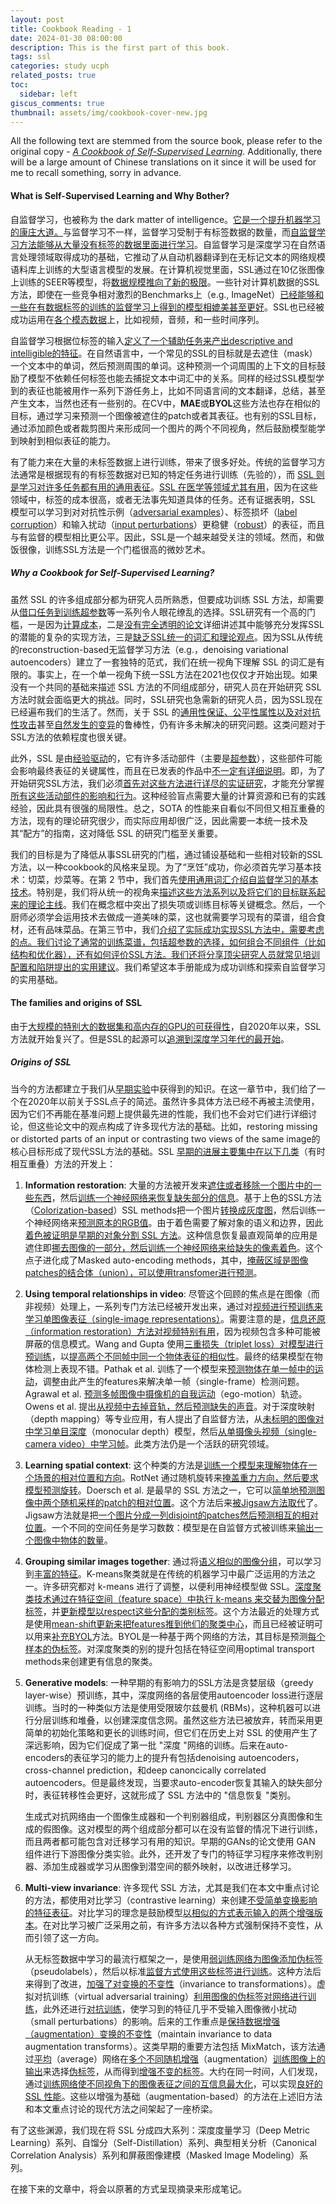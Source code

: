 ```yaml
---
layout: post
title: Cookbook Reading - 1
date: 2024-01-30 08:00:00
description: This is the first part of this book.
tags: ssl
categories: study ucph
related_posts: true
toc: 
  sidebar: left
giscus_comments: true
thumbnail: assets/img/cookbook-cover-new.jpg
---
```


All the following text are stemmed from the source book, please refer to the original copy - *[A Cookbook of Self-Supervised Learning](https://arxiv.org/pdf/2304.12210.pdf)*. Additionally, there will be a large amount of Chinese translations on it since it will be used for me to recall something, sorry in advance.

#### What is Self-Supervised Learning and Why Bother?

自监督学习，也被称为 the dark matter of intelligence。<u>它是一个提升机器学习的康庄大道。</u>与监督学习不一样，监督学习受制于有标签数据的数量，而<u>自监督学习方法能够从大量没有标签的数据里面进行学习</u>。自监督学习是深度学习在自然语言处理领域取得成功的基础，它推动了从自动机器翻译到在无标记文本的网络规模语料库上训练的大型语言模型的发展。在计算机视觉里面，SSL通过在10亿张图像上训练的SEER等模型，将<u>数据规模推向了新的极限</u>。一些针对计算机数据的SSL方法，即使在一些竞争相对激烈的Benchmarks上（e.g., ImageNet）<u>已经能够和一些在有数据标签的训练的监督学习上得到的模型相媲美甚至更好</u>。SSL也已经被成功运用在<u>各个模态数据</u>上，比如视频，音频，和一些时间序列。

自监督学习根据位标签的输入<u>定义了一个辅助任务来产出descriptive and intelligible的特征</u>。在自然语言中，一个常见的SSL的目标就是去遮住（mask）一个文本中的单词，然后预测周围的单词。这种预测一个词周围的上下文的目标鼓励了模型不依赖任何标签也能去捕捉文本中词汇中的关系。同样的经过SSL模型学到的表征也能被用作一系列下游任务上，比如不同语言间的文本翻译，总结，甚至产生文本，当然也还有一些别的。在CV中，**MAE**或**BYOL**这些方法也存在相似的目标，通过学习来预测一个图像被遮住的patch或者其表征。也有别的SSL目标，通过添加颜色或者裁剪图片来形成同一个图片的两个不同视角，然后鼓励模型能学到映射到相似表征的能力。

有了能力来在大量的未标签数据上进行训练，带来了很多好处。传统的监督学习方法通常是根据现有的有标签数据对已知的特定任务进行训练（先验的），而 <u>SSL 则是学习对许多任务都有用的通用表征</u>。<u>SSL 在医学等领域尤其有用</u>，因为在这些领域中，标签的成本很高，或者无法事先知道具体的任务。还有证据表明，SSL 模型可以学习到对对抗性示例（<u>adversarial examples</u>）、标签损坏（<u>label corruption</u>）和输入扰动（<u>input perturbations</u>）更稳健（<u>robust</u>）的表征，而且与有监督的模型相比更公平。因此，SSL是一个越来越受关注的领域。然而，和做饭很像，训练SSL方法是一个门槛很高的微妙艺术。

##### Why a Cookbook for Self-Supervised Learning?

虽然 SSL 的许多组成部分都为研究人员所熟悉，但要成功训练 SSL 方法，却需要从<u>借口任务到训练超参数</u>等一系列令人眼花缭乱的选择。SSL研究有一个高的门槛，一是因为<u>计算成本</u>，二是<u>没有完全透明的论文</u>详细讲述其中能够充分发挥SSL的潜能的复杂的实现方法，三是<u>缺乏SSL统一的词汇和理论观点</u>。因为SSL从传统的reconstruction-based无监督学习方法（e.g.，denoising variational autoencoders）建立了一套独特的范式，我们在统一视角下理解 SSL 的词汇是有限的。事实上，在一个单一视角下统一SSL方法在2021也仅仅才开始出现。如果没有一个共同的基础来描述 SSL 方法的不同组成部分，研究人员在开始研究 SSL 方法时就会面临更大的挑战。同时，SSL研究也急需新的研究人员，因为SSL现在已经遍布我们的生活了。然而，关于 SSL 的<u>通用性保证、公平性属性以及对对抗性攻击</u>甚至<u>自然发生的变异</u>的鲁棒性，仍有许多未解决的研究问题。这类问题对于SSL方法的依赖程度也很关键。

此外，SSL 是由<u>经验驱动</u>的，它有许多活动部件（主要是<u>超参数</u>），这些部件可能会影响最终表征的关键属性，而且在已发表的作品中<u>不一定有详细说明</u>。即，为了开始研究SSL方法，我们必须<u>首先对这些方法进行详尽的实证研究</u>，才能充分掌握<u>所有这些活动部件的影响和行为</u>。这种经验盲点需要大量的计算资源和已有的实践经验，因此具有很强的局限性。总之，SOTA 的性能来自看似不同但又相互重叠的方法，现有的理论研究很少，而实际应用却很广泛，因此需要一本统一技术及其“配方”的指南，这对降低 SSL 的研究门槛至关重要。

我们的目标是为了降低从事SSL研究的门槛，通过铺设基础和一些相对较新的SSL方法，以一种cookbook的风格来呈现。为了“烹饪”成功，你必须首先学习基本技术：切菜，炒菜等。在第 2 节中，我们首先<u>使用通用词汇介绍自监督学习的基本技术</u>。特别是，我们将从统一的视角来<u>描述这些方法系列以及将它们的目标联系起来的理论主线</u>。我们在概念框中突出了损失项或训练目标等关键概念。然后，一个厨师必须学会运用技术去做成一道美味的菜，这也就需要学习现有的菜谱，组合食材，还有品味菜品。在第三节中，我们<u>介绍了实际成功实现SSL方法中，需要考虑的点。我们讨论了通常的训练菜谱，包括超参数的选择，如何组合不同组件（比如结构和优化器），还有如何评价SSL方法。我们还将分享顶尖研究人员就常见培训配置和陷阱提出的实用建议</u>。我们希望这本手册能成为成功训练和探索自监督学习的实用基础。

#### The families and origins of SSL

由于<u>大规模的特别大的数据集和高内存的GPU的可获得性</u>，自2020年以来，SSL方法就开始复兴了。但是SSL的起源可以<u>追溯到深度学习年代的最开始</u>。

##### Origins of SSL

当今的方法都建立于我们从<u>早期实验</u>中获得到的知识。在这一章节中，我们给了一个在2020年以前关于SSL点子的简述。虽然许多具体方法已经不再被主流使用，因为它们不再能在基准问题上提供最先进的性能，我们也不会对它们进行详细讨论，但这些论文中的观点构成了许多现代方法的基础。比如，restoring missing or distorted parts of an input or contrasting two views of the same image的核心目标形成了现代SSL方法的基础。SSL <u>早期的进展主要集中在以下几类</u>（有时相互重叠）方法的开发上：

1. **Information restoration**: 大量的方法被开发来<u>遮住或者移除一个图片中的一些东西</u>，然后<u>训练一个神经网络来恢复缺失部分的信息</u>。基于上色的SSL方法（<u>Colorization-based</u>）SSL methods把一个图片<u>转换成灰度图</u>，然后训练一个神经网络来<u>预测原本的RGB值</u>。由于着色需要了解对象的语义和边界，因此<u>着色被证明是早期的对象分割 SSL 方法</u>。这种信息恢复最直观简单的应用是遮住即<u>挪去图像的一部分，然后训练一个神经网络来给缺失的像素着色</u>。这个点子进化成了Masked auto-encoding methods，其中，<u>掩蔽区域是图像patches的结合体（union），可以使用transfomer进行预测</u>。

2. **Using temporal relationships in video**: 尽管这个回顾的焦点是在图像（而非视频）处理上，一系列专门方法已经被开发出来，通过对<u>视频进行预训练来学习单图像表征（single-image representations）</u>。需要注意的是，<u>信息还原（information restoration）方法对视频特别有用</u>，因为视频包含多种可能被屏蔽的信息模式。Wang and Gupta 使用<u>三重损失（triplet loss）对模型进行预训练</u>，以<u>提高两个不同帧中同一个物体表征的相似性</u>。最终的结果模型在物体检测上表现不错。Pathak et al. 训练了一个模型来<u>预测物体在单一帧中的运动</u>，调整由此产生的features来解决单一帧（single-frame）检测问题。Agrawal et al. <u>预测多帧图像中摄像机的自我运动</u>（ego-motion）轨迹。Owens et al. 提出<u>从视频中去掉音轨，然后预测缺失的声音</u>。对于深度映射（depth mapping）等专业应用，有人提出了自监督方法，从<u>未标明的图像对中学习单目深度</u>（monocular depth）模型，然后<u>从单摄像头视频（single-camera video）中学习帧</u>。此类方法仍是一个活跃的研究领域。

3. **Learning spatial context**: 这个种类的方法是<u>训练一个模型来理解物体在一个场景的相对位置和方向</u>。RotNet 通过随机旋转来<u>掩盖重力方向，然后要求模型预测旋转</u>。Doersch et al. 是最早的 SSL 方法之一，它可以<u>简单地预测图像中两个随机采样的patch的相对位置</u>。这个方法后来<u>被Jigsaw方法取代</u>了。Jigsaw方法就是把<u>一个图片分成一列disjoint的patches然后预测相互的相对位置</u>。一个不同的空间任务是学习数数：模型是在自监督方式被训练来<u>输出一个图像中物体的数量</u>。

4. **Grouping similar images together**: 通过将<u>语义相似的图像分组</u>，可以学习到<u>丰富的特征</u>。K-means聚类就是在传统的机器学习中最广泛运用的方法之一。许多研究都对 k-means 进行了调整，以便利用神经模型做 SSL。<u>深度聚类技术通过在特征空间（feature space）中执行 k-means 来交替为图像分配标签</u>，并<u>更新模型以respect这些分配的类别标签</u>。这个方法最近的处理方式是使用<u>mean-shift更新来把features推到他们的聚类中心</u>，而且已经被证明可以用来<u>补充BYOL</u>方法。BYOL是一种基于两个网络的方法，其目标是预测<u>每个样本的伪标签</u>。对深度聚类的别的提升包括在特征空间用optimal transport methods来创建更有信息的聚类。

5. **Generative models**: 一种早期的有影响力的SSL方法是贪婪层级（greedy layer-wise）预训练，其中，深度网络的各层使用autoencoder loss进行逐层训练。当时的一种类似方法是使用受限玻尔兹曼机 (RBMs)，这种机器可以进行分层训练和堆叠，以创建深度信念网。虽然这些方法已被放弃，转而采用更简单的初始化策略和更长的训练时间，但它们在历史上对 SSL 的使用产生了深远影响，因为它们促成了第一批 "深度 "网络的训练。后来在auto-encoders的表征学习的能力上的提升有包括denoising autoencoders，cross-channel prediction，和deep canoncically correlated autoencoders。但是最终发现，当要求auto-encoder恢复其输入的缺失部分时，表征转移性会更好，这就形成了 SSL 方法中的 "信息恢复 "类别。

   生成式对抗网络由一个图像生成器和一个判别器组成，判别器区分真图像和生成的假图像。这对模型的两个组成部分都可以在没有监督的情况下进行训练，而且两者都可能包含对迁移学习有用的知识。早期的GANs的论文使用 GAN 组件进行下游图像分类实验。此外，还开发了专门的特征学习程序来修改判别器、添加生成器或学习从图像到潜空间的额外映射，以改进迁移学习。

6. **Multi-view invariance**: 许多现代 SSL 方法，尤其是我们在本文中重点讨论的方法，都使用对比学习（contrastive learning）来创建<u>不受简单变换影响的特征表征</u>。对比学习的理念是鼓励模型<u>以相似的方式表示输入的两个增强版本</u>。在对比学习被广泛采用之前，有许多方法以各种方式强制保持不变性，从而引领了这一方向。

   从无标签数据中学习的最流行框架之一，是使用<u>弱训练网络为图像添加伪标签</u>（pseudolabels），然后以标准<u>监督方式使用这些标签进行训练</u>。这种方法后来得到了改进，<u>加强了对变换的不变性</u>（invariance to transformations）。虚拟对抗训练（virtual adversarial training）<u>利用图像的伪标签对网络进行训练</u>，此外还进行<u>对抗训练</u>，使学习到的特征几乎不受输入图像微小扰动（small perturbations）的影响。后来的工作重点是<u>保持数据增强（augmentation）变换的不变性</u>（maintain invariance to data augmentation transforms）。这类早期的重要方法包括 MixMatch，该方法通过<u>平均</u>（average）网络在<u>多个不同随机增强</u>（augmentation）<u>训练图像上的输出</u>来选择<u>伪标签</u>，从而得到<u>增强不变的标签</u>。大约在同一时间，人们发现，通过<u>训练网络使不同视角下的图像表征之间的互信息最大化</u>，可以实现<u>良好的 SSL 性能</u>。这些以增强为基础（augmentation-based）的方法在上述旧方法和本文重点讨论的现代方法之间架起了一座桥梁。

有了这些渊源，我们现在将 SSL 分成四大系列：深度度量学习（Deep Metric Learning）系列、自馏分（Self-Distillation）系列、典型相关分析（Canonical Correlation Analysis）系列和屏蔽图像建模（Masked Image Modeling）系列。

在接下来的文章中，将会以原著的方式呈现摘录来形成笔记。

